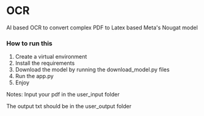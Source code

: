 # OCR
AI based OCR to convert complex PDF to Latex based Meta's Nougat model

### How to run this
1. Create a virtual environment
2. Install the requirements
3. Download the model by running the download_model.py files
4. Run the app.py
5. Enjoy

Notes:
Input your pdf in the user_input folder

The output txt should be in the user_output folder